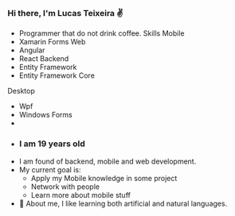 ### Hi there, I'm Lucas Teixeira ✌
- Programmer that do not drink coffee.
Skills
 Mobile
- Xamarin Forms
Web
- Angular
- React
Backend
- Entity Framework
- Entity Framework Core

Desktop 
- Wpf
- Windows Forms
- 
- ### I am 19 years old
- I am found of backend, mobile and web development.
- My current goal is:
    * Apply my Mobile knowledge in some project
    * Network with people
    * Learn more about mobile stuff
- 🍕 About me,  I like learning both artificial and natural languages.
